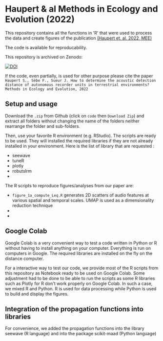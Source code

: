 # Haupert & al Methods in Ecology and Evolution (2022)

This repository contains all the functions in 'R' that were used to process the data and create figures of the publication 
[(Haupert et. al. 2022, MEE)](https://www.to.be.defined.fr)

The code is available for reproducability.

This repository is archived on Zenodo:

[![DOI](https://zenodo.org/badge/DOI/XXXX/zenodo.XXXXXX.svg)](https://doi.org/10.5281/zenodo.3530203)

If the code, even partially, is used for other purpose please cite the paper `Haupert S., Sèbe F., Sueur J. How to determine the acoustic detection 
distance of autonomous recorder units in terrestrial environments? Methods in Ecology and Evolution, 2022`

## Setup and usage

Download the `.zip` from Github (click on `code` then `Download Zip`) and extract all folders without changing the name of the folders neither rearrange the folder
and sub-folders.

Then, use your favorite R environment (e.g. RStudio). The scripts are ready to be used. They will installed the required libraries if they are not already installed
in your environment. Here is the list of library that are requested :
* seewave
* tuneR
* plotly
* robutslrm
* 

The R scripts to reproduce figures/analyses from our paper are:
 
* `figure_1a_compute_Leq.R` generates 2D scatters of audio features at various spatial and temporal scales. UMAP is used as a dimensionality reduction technique
*
*

## Google Colab

Google Colab is a very convenient way to test a code written in Python or R without having to install anything on your computer. Everything is run on computers 
in Google. The required libraries are installed on the fly on the distance computer.

For a interactive way to test our code, we provide most of the R scripts from this repository as Notebook ready to be used on Google Colab. Some adjustment had 
to be done to be able to run the scripts as some R libraries such as Plotly for R don't work properly on Google Colab. In such a case, we mixed R and Python. R 
is used for data processing while Python is used to build and display the figures.

## Integration of the propagation functions into libraries

For convenience, we added the propagation functions into the library seewave (R language) and into the package scikit-maad (Python language)

